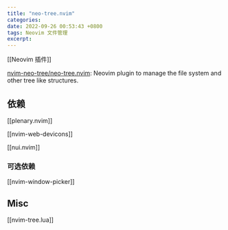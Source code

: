 ```yaml
---
title: "neo-tree.nvim"
categories: 
date: 2022-09-26 00:53:43 +0800
tags: Neovim 文件管理
excerpt: 
---
```


[[Neovim 插件]]


[nvim-neo-tree/neo-tree.nvim](https://github.com/nvim-neo-tree/neo-tree.nvim#quickstart): Neovim plugin to manage the file system and other tree like structures.



## 依赖

[[plenary.nvim]]

[[nvim-web-devicons]]

[[nui.nvim]]

### 可选依赖

[[nvim-window-picker]]




## Misc

[[nvim-tree.lua]]



